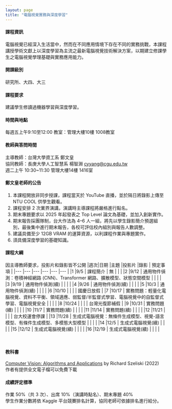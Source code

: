 ```yaml
---
layout: page
title: "電腦視覺實務與深度學習"
---
```


<!--ICM910-A1148-->
#### 課程資訊
電腦視覺已經深入生活當中，然而在不同應用情境下存在不同的實務挑戰，本課程講授學術文獻上以深度學習為主流之最新電腦視覺技術解決方案，以期建立修課學生之電腦視覺學理基礎與實務應用能力。

#### 開課級別
研究所、大四、大三

#### 課程要求 
建議學生修讀過機器學習與深度學習。 

#### 時間與地點
每週五上午9:10至12:00 教室：管理大樓10樓 1008教室<br/>

#### 教師與答問時間
主導教師：台灣大學資工系 鄭文皇<br/>
協同教師：長庚大學人工智慧系 楊智淵 cyyang@cgu.edu.tw<br/>
週二上午 10:30~11:30 管理大樓14樓 1416室<br/>

#### 鄭文皇老師的公告
1. 本課程開放非同步授課，課程當天於 YouTube 直播，並於隔日將錄影上傳至 NTU COOL 供學生觀看。
2. 課程安排 2 次業界演講，演講時主導課程將嚴格進行點名。
3. 期末專題要求以 2025 年起發表之 Top Level 論文為基礎，並加入創新實作。
4. 期末報告採團隊制，台大作法為 4–6 人一組，將先以學生錄影簡介預選組別，最後集中進行期末報告，各校可評估校內組別與報告人數調整。
5. 建議具備至少 12GB VRAM 的運算資源，以利課程作業與專題實作。
6. 須具備深度學習的基礎知識。

#### 課程大綱

因主導教師要求，投影片和錄影皆不公開
|週次|日期  |主題                       |投影片     |錄影         | 預定事項 |
|--- |---   |---                        |---         |---         |---       |
|1   |9/5   | 課程簡介 | 無          |            |          |
|2   |9/12  | 通用物件偵測：卷積神經網路 (CNN)、Transformer 網路、擴散模型、狀態空間模型           |            |            |         |
|3   |9/19  | 通用物件偵測(續)           |            |            |          |
|4   |9/26  | 通用物件偵測(續)           |            |            |         |
|5   |10/3  | 通用物件偵測(續)           |            |             |          |
|6   |10/10 |                           |            |            | 國慶日放假         |
|7   |10/17 | 實務問題：輕量化電腦視覺、資料不平衡、領域適應、弱監督/半監督式學習、電腦視覺中的自監督式學習、電腦視覺安全 |            |            |          |
|8   |10/24 |                          |           |           | 台灣光復節補假         |
|9   |10/31 | 實務問題(續)              |            |            |        |
|10  |11/7  | 實務問題(續)              |            |            |        |
|11  |11/14 | 實務問題(續)              |            |            |          |
|12  |11/21 |                          |            |            | 台大校運會停課         |
|13  |11/28 | 生成式電腦視覺：無條件生成模型、視覺-語言模型、有條件生成模型、多模態大型模型 |            |            |          |
|14  |12/5  | 生成式電腦視覺(續)        |            |            |          |
|15  |12/12 | 生成式電腦視覺(續)        |            |            |          |
|16  |12/19 | 生成式電腦視覺(續)        |            |            |          |

<br/>

#### 教科書
[Computer Vision: Algorithms and Applications](http://szeliski.org/Book/) by Richard Szeliski (2022) <br/>
作者有提供全文電子檔可以免費下載

#### 成績評定標準
作業 50%（共 3 次）、出席 10%（演講時點名）、期末專題 40% <br/>
學生作業分數將依 Kaggle 平台競賽排名計算，協同老師可依據排名進行給分。